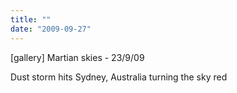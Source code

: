 ```yaml
---
title: ""
date: "2009-09-27"
---
```


\[gallery\] Martian skies - 23/9/09

Dust storm hits Sydney, Australia turning the sky red
